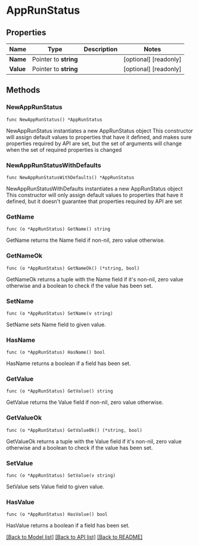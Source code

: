 # AppRunStatus

## Properties

Name | Type | Description | Notes
------------ | ------------- | ------------- | -------------
**Name** | Pointer to **string** |  | [optional] [readonly] 
**Value** | Pointer to **string** |  | [optional] [readonly] 

## Methods

### NewAppRunStatus

`func NewAppRunStatus() *AppRunStatus`

NewAppRunStatus instantiates a new AppRunStatus object
This constructor will assign default values to properties that have it defined,
and makes sure properties required by API are set, but the set of arguments
will change when the set of required properties is changed

### NewAppRunStatusWithDefaults

`func NewAppRunStatusWithDefaults() *AppRunStatus`

NewAppRunStatusWithDefaults instantiates a new AppRunStatus object
This constructor will only assign default values to properties that have it defined,
but it doesn't guarantee that properties required by API are set

### GetName

`func (o *AppRunStatus) GetName() string`

GetName returns the Name field if non-nil, zero value otherwise.

### GetNameOk

`func (o *AppRunStatus) GetNameOk() (*string, bool)`

GetNameOk returns a tuple with the Name field if it's non-nil, zero value otherwise
and a boolean to check if the value has been set.

### SetName

`func (o *AppRunStatus) SetName(v string)`

SetName sets Name field to given value.

### HasName

`func (o *AppRunStatus) HasName() bool`

HasName returns a boolean if a field has been set.

### GetValue

`func (o *AppRunStatus) GetValue() string`

GetValue returns the Value field if non-nil, zero value otherwise.

### GetValueOk

`func (o *AppRunStatus) GetValueOk() (*string, bool)`

GetValueOk returns a tuple with the Value field if it's non-nil, zero value otherwise
and a boolean to check if the value has been set.

### SetValue

`func (o *AppRunStatus) SetValue(v string)`

SetValue sets Value field to given value.

### HasValue

`func (o *AppRunStatus) HasValue() bool`

HasValue returns a boolean if a field has been set.


[[Back to Model list]](../README.md#documentation-for-models) [[Back to API list]](../README.md#documentation-for-api-endpoints) [[Back to README]](../README.md)


